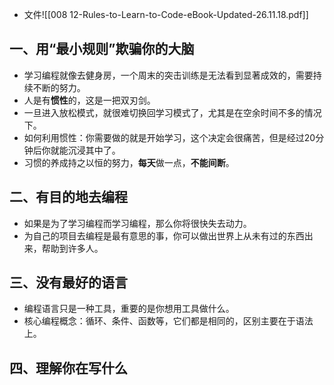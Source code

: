- 文件![[008 12-Rules-to-Learn-to-Code-eBook-Updated-26.11.18.pdf]]
## 一、用“最小规则”欺骗你的大脑
- 学习编程就像去健身房，一个周末的突击训练是无法看到显著成效的，需要持续不断的努力。
- 人是有**惯性**的，这是一把双刃剑。
- 一旦进入放松模式，就很难切换回学习模式了，尤其是在空余时间不多的情况下。
- 如何利用惯性：你需要做的就是开始学习，这个决定会很痛苦，但是经过20分钟后你就能沉浸其中了。
- 习惯的养成持之以恒的努力，**每天**做一点，**不能间断**。
## 二、有目的地去编程
- 如果是为了学习编程而学习编程，那么你将很快失去动力。
- 为自己的项目去编程是最有意思的事，你可以做出世界上从未有过的东西出来，帮助到许多人。
## 三、没有最好的语言
- 编程语言只是一种工具，重要的是你想用工具做什么。
- 核心编程概念：循环、条件、函数等，它们都是相同的，区别主要在于语法上。
## 四、理解你在写什么
